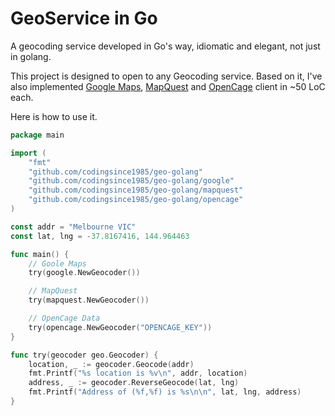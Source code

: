GeoService in Go
=

A geocoding service developed in Go's way, idiomatic and elegant, not just in golang.

This project is designed to open to any Geocoding service. Based on it, I've also implemented [Google Maps](https://developers.google.com/maps/documentation/geocoding/), [MapQuest](http://www.mapquestapi.com/geocoding/) and [OpenCage](http://geocoder.opencagedata.com/api.html) client in ~50 LoC each.

Here is how to use it.

```go
package main

import (
	"fmt"
	"github.com/codingsince1985/geo-golang"
	"github.com/codingsince1985/geo-golang/google"
	"github.com/codingsince1985/geo-golang/mapquest"
	"github.com/codingsince1985/geo-golang/opencage"
)

const addr = "Melbourne VIC"
const lat, lng = -37.8167416, 144.964463

func main() {
	// Goole Maps
	try(google.NewGeocoder())

	// MapQuest
	try(mapquest.NewGeocoder())

	// OpenCage Data
	try(opencage.NewGeocoder("OPENCAGE_KEY"))
}

func try(geocoder geo.Geocoder) {
	location, _ := geocoder.Geocode(addr)
	fmt.Printf("%s location is %v\n", addr, location)
	address, _ := geocoder.ReverseGeocode(lat, lng)
	fmt.Printf("Address of (%f,%f) is %s\n\n", lat, lng, address)
}
```
